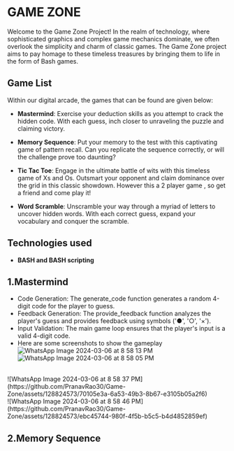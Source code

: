 
# GAME ZONE
Welcome to the Game Zone Project!
In the realm of technology, where sophisticated graphics and complex game mechanics dominate, we often overlook the simplicity and charm of classic games. The Game Zone project aims to pay homage to these timeless treasures by bringing them to life in the form of Bash games.

## Game List
Within our digital arcade, the games that can be found are given below:

- <b>Mastermind</b>: Exercise your deduction skills as you attempt to crack the hidden code. With each guess, inch closer to unraveling the puzzle and claiming victory.

- <b>Memory Sequence</b>: Put your memory to the test with this captivating game of pattern recall. Can you replicate the sequence correctly, or will the challenge prove too daunting?

- <b>Tic Tac Toe</b>: Engage in the ultimate battle of wits with this timeless game of Xs and Os. Outsmart your opponent and claim dominance over the grid in this classic showdown. However this a 2 player game , so get a friend and come play it!

- <b>Word Scramble</b>: Unscramble your way through a myriad of letters to uncover hidden words. With each correct guess, expand your vocabulary and conquer the scramble.
## Technologies used
- <b>BASH and BASH scripting</b>
## 1.Mastermind
- Code Generation: The generate_code function generates a random 4-digit code for the
  player to guess.
- Feedback Generation: The provide_feedback function analyzes the player's guess and
provides feedback using symbols ('●', '○', '×').
- Input Validation: The main game loop ensures that the player's input is a valid 4-digit
code.
- Here are some screenshots to show the gameplay
![WhatsApp Image 2024-03-06 at 8 58 13 PM](https://github.com/PranavRao30/Game-Zone/assets/128824573/746511e7-ff1b-4b3b-8f64-9351f552e9c6)
  <br>
![WhatsApp Image 2024-03-06 at 8 58 05 PM](https://github.com/PranavRao30/Game-Zone/assets/128824573/e31074b1-be79-4c06-b8e7-db954f015f11)
<br>
![WhatsApp Image 2024-03-06 at 8 58 37 PM](https://github.com/PranavRao30/Game-Zone/assets/128824573/70105e3a-6a53-49b3-8b67-e3105b05a2f6)
<br>
![WhatsApp Image 2024-03-06 at 8 58 46 PM](https://github.com/PranavRao30/Game-Zone/assets/128824573/ebc45744-980f-4f5b-b5c5-b4d4852859ef)
<br>

## 2.Memory Sequence


